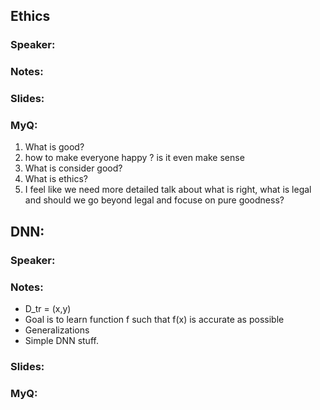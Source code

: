 ## Ethics 

### Speaker: 

### Notes: 

### Slides: 

### MyQ:
1.  What is good?
2.  how to make everyone happy ? is it even make sense 
3.  What is consider good?
4.  What is ethics?
5.  I feel like we need more detailed talk about what is right, what is legal and should we go beyond legal and focuse on pure goodness?


## DNN:

### Speaker: 
 
### Notes: 
- D_tr = (x,y)
- Goal is to learn function f such that f(x) is accurate as possible
- Generalizations 
- Simple DNN stuff.

### Slides: 

### MyQ: